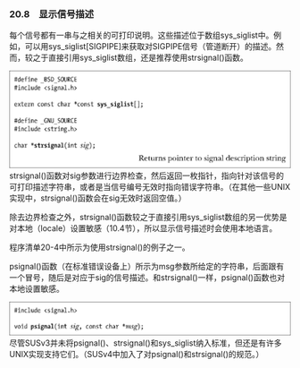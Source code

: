### 20.8　显示信号描述

每个信号都有一串与之相关的可打印说明。这些描述位于数组sys_siglist中。例如，可以用sys_siglist[SIGPIPE]来获取对SIGPIPE信号（管道断开）的描述。然而，较之于直接引用sys_siglist数组，还是推荐使用strsignal()函数。



![501.png](../images/501.png)
strsignal()函数对sig参数进行边界检查，然后返回一枚指针，指向针对该信号的可打印描述字符串，或者是当信号编号无效时指向错误字符串。（在其他一些UNIX实现中，strsignal()函数会在sig无效时返回空值。）

除去边界检查之外，strsignal()函数较之于直接引用sys_siglist数组的另一优势是对本地（locale）设置敏感（10.4节），所以显示信号描述时会使用本地语言。

程序清单20-4中所示为使用strsignal()的例子之一。

psignal()函数（在标准错误设备上）所示为msg参数所给定的字符串，后面跟有一个冒号，随后是对应于sig的信号描述。和strsignal()一样，psignal()函数也对本地设置敏感。



![502.png](../images/502.png)
尽管SUSv3并未将psignal()、strsignal()和sys_siglist纳入标准，但还是有许多UNIX实现支持它们。（SUSv4中加入了对psignal()和strsignal()的规范。）

